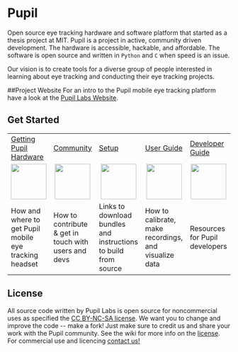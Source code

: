 # Pupil
Open source eye tracking hardware and software platform that started as a thesis project at MIT. Pupil is a project in active, community driven development. The hardware is accessible, hackable, and affordable. The software is open source and written in `Python` and `C` when speed is an issue.

Our vision is to create tools for a diverse group of people interested in learning about eye tracking and conducting their eye tracking projects.

##Project Website
For an intro to the Pupil mobile eye tracking platform have a look at the [Pupil Labs Website](http://pupil-labs.com "Pupil Labs").

## Get Started
<table>
<tr>
	<td><a href="https://github.com/pupil-labs/pupil/wiki/Getting-Pupil-Hardware">Getting Pupil Hardware</a></td>
	<td><a href="https://github.com/pupil-labs/pupil/wiki/Community">Community</a></td>
	<td><a href="https://github.com/pupil-labs/pupil/wiki/Setup">Setup</a></td>
	<td><a href="https://github.com/pupil-labs/pupil/wiki/User-Guide">User Guide</a></td>
	<td><a href="https://github.com/pupil-labs/pupil/wiki/Developer-Guide">Developer Guide</a></td>
</tr>
<tr>
	<td align="center"><img width="80" src="https://raw.github.com/wiki/pupil-labs/pupil/media/icons/Pupil_Logo_wiki-01.png" /></td>
	<td  align="center"><img width="80" src="https://raw.github.com/wiki/pupil-labs/pupil/media/icons/Pupil_Logo_wiki-02.png" /></td>
	<td align="center"><img width="80" src="https://raw.github.com/wiki/pupil-labs/pupil/media/icons/Pupil_Logo_wiki-03.png" /></td>
	<td align="center"><img width="80" src="https://raw.github.com/wiki/pupil-labs/pupil/media/icons/Pupil_Logo_wiki-04.png" /></td>
	<td align="center"><img width="80" src="https://raw.github.com/wiki/pupil-labs/pupil/media/icons/Pupil_Logo_wiki-05.png" /></td>
</tr>
<tr>
	<td>How and where to get Pupil mobile eye tracking headset</td>
	<td>How to contribute & get in touch with users and devs</td>
	<td>Links to download bundles and instructions to build from source</td>
	<td>How to calibrate, make recordings, and visualize data</td>
	<td>Resources for Pupil developers</td>
</tr>
</table>


## License
All source code written by Pupil Labs is open source for noncommercial uses as specified the [CC BY-NC-SA license](http://creativecommons.org/licenses/by-nc-sa/3.0/ "CC BY-NC-SA license"). We want you to change and improve the code -- make a fork!  Just make sure to credit us and share your work with the Pupil community.  See the wiki for more info on the [license](https://github.com/pupil-labs/pupil/wiki/License "License").  For commercial use and licencing [contact us!](https://github.com/pupil-labs/pupil/wiki/Community#email "email us")
